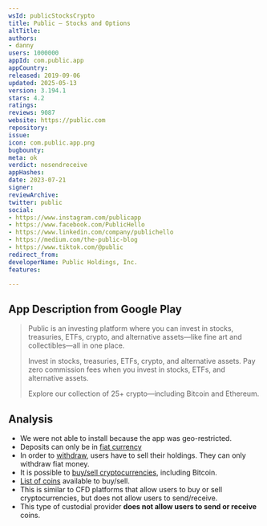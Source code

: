 ```yaml
---
wsId: publicStocksCrypto
title: Public – Stocks and Options
altTitle: 
authors:
- danny
users: 1000000
appId: com.public.app
appCountry: 
released: 2019-09-06
updated: 2025-05-13
version: 3.194.1
stars: 4.2
ratings: 
reviews: 9087
website: https://public.com
repository: 
issue: 
icon: com.public.app.png
bugbounty: 
meta: ok
verdict: nosendreceive
appHashes: 
date: 2023-07-21
signer: 
reviewArchive: 
twitter: public
social:
- https://www.instagram.com/publicapp
- https://www.facebook.com/PublicHello
- https://www.linkedin.com/company/publichello
- https://medium.com/the-public-blog
- https://www.tiktok.com/@public
redirect_from: 
developerName: Public Holdings, Inc.
features: 

---
```


## App Description from Google Play

> Public is an investing platform where you can invest in stocks, treasuries, ETFs, crypto, and alternative assets—like fine art and collectibles—all in one place.
>
> Invest in stocks, treasuries, ETFs, crypto, and alternative assets.
> Pay zero commission fees when you invest in stocks, ETFs, and alternative assets.
>
> Explore our collection of 25+ crypto—including Bitcoin and Ethereum.

## Analysis

- We were not able to install because the app was geo-restricted.
- Deposits can only be in [fiat currency](https://help.public.com/en/articles/5222146-how-can-i-fund-my-account)
- In order to [withdraw](https://help.public.com/en/articles/5789982-when-can-i-withdraw-my-crypto), users have to sell their holdings. They can only withdraw fiat money.
- It is possible to [buy/sell cryptocurrencies](https://help.public.com/en/articles/5569421-how-to-buy-crypto?q=bitcoin), including Bitcoin.
- [List of coins](https://help.public.com/en/articles/8018155-bakkt-crypto-is-removing-support-for-certain-coins-in-june-2023) available to buy/sell.
- This is similar to CFD platforms that allow users to buy or sell cryptocurrencies, but does not allow users to send/receive. 
- This type of custodial provider **does not allow users to send or receive** coins.
